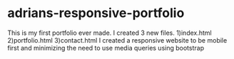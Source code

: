 # adrians-responsive-portfolio

This is my first portfolio ever made.
I created 3 new files. 1)index.html 2)portfolio.html 3)contact.html
I created a responsive website to be mobile first and minimizing the need to use media queries using bootstrap
